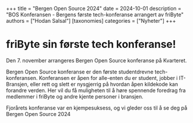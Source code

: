 +++
title = "Bergen Open Source 2024"
date = 2024-10-01
description = "BOS Konferansen - Bergens første tech-konferanse arrangert av friByte"
authors = ["Hodan Salsal"]
[taxonomies]
categories = ["Nyheter"]
+++

# friByte sin første tech konferanse!

Den 7. november arrangeres Bergen Open Source konferanse på Kvarteret.

Bergen Open Source konferanse er den første studentdrevne tech-konferansen. Konferansen er åpen for alle-enten du er student, jobber i IT-Bransjen, eller rett og slett er nysgjerrig på hvordan åpen kildekode kan forandre verden. Her vil du få muligheten til å høre spennende foredrag fra medlemmer i friByte og andre kjente personer i bransjen.

Fjorårets konferanse var en kjempesuksess, og vi gleder oss til å se deg på Bergen Open Source 2024

